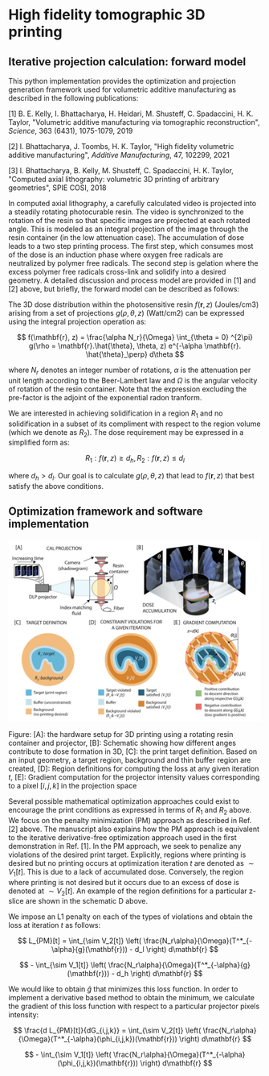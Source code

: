 # High fidelity tomographic 3D printing
## Iterative projection calculation: forward model

This python implementation provides the optimization and projection generation framework used for volumetric additive manufacturing as described in the following publications:

[1] B. E. Kelly, I. Bhattacharya, H. Heidari, M. Shusteff, C. Spadaccini, H. K. Taylor, "Volumetric additive manufacturing via tomographic reconstruction", *Science*, 363 (6431), 1075-1079, 2019

[2] I. Bhattacharya, J. Toombs, H. K. Taylor, "High fidelity volumetric additive manufacturing", *Additive Manufacturing*, 47, 102299, 2021

[3] I. Bhattacharya, B. Kelly, M. Shusteff, C. Spadaccini, H. K. Taylor, "Computed axial lithography: volumetric 3D printing of arbitrary geometries", SPIE COSI, 2018

In computed axial lithography, a carefully calculated video is projected into a steadily rotating photocurable resin. The video is synchronized to the rotation of the resin so that specific images are projected at each rotated angle. This is modeled as an integral projection of the image through the resin container (in the low attenuation case). The accumulation of dose leads to a two step printing process. The first step, which consumes most of the dose is an induction phase where oxygen free radicals are neutralized by polymer free radicals. The second step is gelation where the excess polymer free radicals cross-link and solidify into a desired geometry. A detailed discussion and process model are provided in [1] and [2] above, but briefly, the forward model can be described as follows:

The 3D dose distribution within the photosensitive resin $f(\mathbf{r}, z)$ (Joules/cm3) arising from a set of projections $g(\rho, \theta, z)$ (Watt/cm2) can be expressed using the integral projection operation as:

$$ f(\mathbf{r}, z) = \frac{\alpha N_r}{\Omega} \int_{\theta = 0} ^{2\pi} g(\rho = \mathbf{r}.\hat{\theta}, \theta, z) e^{-\alpha \mathbf{r}. \hat{\theta}_\perp} d\theta $$

where $N_r$ denotes an integer number of rotations, $\alpha$ is the attenuation per unit length according to the Beer-Lambert law and $\Omega$ is the angular velocity of rotation of the resin container. Note that the expression excluding the pre-factor is the adjoint of the exponential radon tranform.

We are interested in achieving solidification in a region $R_1$ and no solidification in a subset of its compliment with respect to the region volume (which we denote as $R_2$). The dose requirement may be expressed in a simplified form as:

$$ R_1: f(\mathbf{r}, z) \ge d_h, R_2: f(\mathbf{r}, z) \le d_l $$ 

where $d_h > d_l$. Our goal is to calculate $g(\rho, \theta, z)$ that lead to $f(\mathbf{r}, z)$ that best satisfy the above conditions. 

## Optimization framework and software implementation

![CAL setup](githubRepo_schematic.png)

Figure: [A]: the hardware setup for 3D printing using a rotating resin container and projector, [B]: Schematic showing how different anges contribute to dose formation in 3D, [C]: the print target definition. Based on an input geometry, a target region, background and thin buffer region are created, [D]: Region definitions for computing the loss at any given iteration $t$, [E]: Gradient computation for the projector intensity values corresponding to a pixel $[i, j, k]$ in the projection space

Several possible mathematical optimization approaches could exist to encourage the print conditions as expressed in terms of $R_1$ and $R_2$ above. We focus on the penalty minimization (PM) approach as described in Ref. [2] above. The manuscript also explains how the PM approach is equivalent to the iterative derivative-free optimization approach used in the first demonstration in Ref. [1]. In the PM approach, we seek to penalize any violations of the desired print target. Explicitly, regions where printing is desired but no printing occurs at optimization iteration $t$ are denoted as $\sim V_1[t]$. This is due to a lack of accumulated dose. Conversely, the region where printing is not desired but it occurs due to an excess of dose is denoted at $\sim V_2[t]$. An example of the region definitions for a particular z-slice are shown in the schematic D above.

We impose an L1 penalty on each of the types of violations and obtain the loss at iteration $t$ as follows:

$$ L_{PM}[t] = \int_{\sim V_2[t]} \left( \frac{N_r\alpha}{\Omega}(T^*_{-\alpha}{g}(\mathbf{r})) - d_l \right) d\mathbf{r} $$ 

$$ - \int_{\sim V_1[t]} \left( \frac{N_r\alpha}{\Omega}(T^*_{-\alpha}{g}(\mathbf{r})) - d_h \right) d\mathbf{r} $$

We would like to obtain $\hat{g}$ that minimizes this loss function. In order to implement a derivative based method to obtain the minimum, we calculate the gradient of this loss function with respect to a particular projector pixels intensity:

$$ \frac{d L_{PM}[t]}{dG_{i,j,k}} = \int_{\sim V_2[t]} \left( \frac{N_r\alpha}{\Omega}(T^*_{-\alpha}(\phi_{i,j,k})(\mathbf{r})) \right) d\mathbf{r} $$ 

$$ - \int_{\sim V_1[t]} \left( \frac{N_r\alpha}{\Omega}(T^*_{-\alpha}(\phi_{i,j,k})(\mathbf{r})) \right) d\mathbf{r} $$



